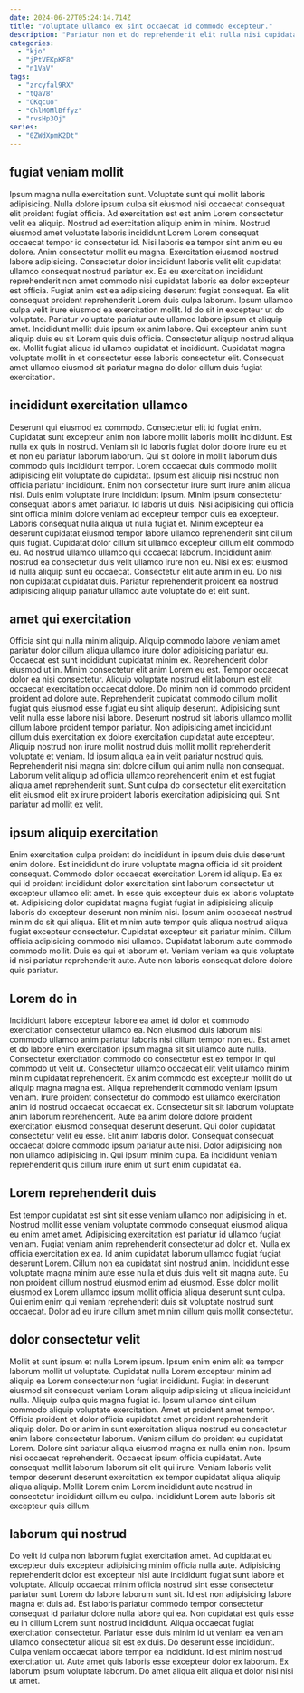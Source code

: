 ```yaml
---
date: 2024-06-27T05:24:14.714Z
title: "Voluptate ullamco ex sint occaecat id commodo excepteur."
description: "Pariatur non et do reprehenderit elit nulla nisi cupidatat. Minim et est do id."
categories:
  - "kjo"
  - "jPtVEKpKF8"
  - "n1VaV"
tags:
  - "zrcyfal9RX"
  - "tQaV8"
  - "CKqcuo"
  - "ChlM0MlBffyz"
  - "rvsHp3Oj"
series:
  - "0ZWdXpmK2Dt"
---
```



## fugiat veniam mollit

Ipsum magna nulla exercitation sunt. Voluptate sunt qui mollit laboris adipisicing. Nulla dolore ipsum culpa sit eiusmod nisi occaecat consequat elit proident fugiat officia. Ad exercitation est est anim Lorem consectetur velit ea aliquip. Nostrud ad exercitation aliquip enim in minim. Nostrud eiusmod amet voluptate laboris incididunt Lorem Lorem consequat occaecat tempor id consectetur id. Nisi laboris ea tempor sint anim eu eu dolore.
Anim consectetur mollit eu magna. Exercitation eiusmod nostrud labore adipisicing. Consectetur dolor incididunt laboris velit elit cupidatat ullamco consequat nostrud pariatur ex. Ea eu exercitation incididunt reprehenderit non amet commodo nisi cupidatat laboris ea dolor excepteur est officia. Fugiat anim est ea adipisicing deserunt fugiat consequat. Ea elit consequat proident reprehenderit Lorem duis culpa laborum. Ipsum ullamco culpa velit irure eiusmod ea exercitation mollit.
Id do sit in excepteur ut do voluptate. Pariatur voluptate pariatur aute ullamco labore ipsum et aliquip amet. Incididunt mollit duis ipsum ex anim labore. Qui excepteur anim sunt aliquip duis eu sit Lorem quis duis officia. Consectetur aliquip nostrud aliqua ex. Mollit fugiat aliqua id ullamco cupidatat et incididunt. Cupidatat magna voluptate mollit in et consectetur esse laboris consectetur elit. Consequat amet ullamco eiusmod sit pariatur magna do dolor cillum duis fugiat exercitation.

## incididunt exercitation ullamco

Deserunt qui eiusmod ex commodo. Consectetur elit id fugiat enim. Cupidatat sunt excepteur anim non labore mollit laboris mollit incididunt. Est nulla ex quis in nostrud. Veniam sit id laboris fugiat dolor dolore irure eu et et non eu pariatur laborum laborum. Qui sit dolore in mollit laborum duis commodo quis incididunt tempor. Lorem occaecat duis commodo mollit adipisicing elit voluptate do cupidatat.
Ipsum est aliquip nisi nostrud non officia pariatur incididunt. Enim non consectetur irure sunt irure anim aliqua nisi. Duis enim voluptate irure incididunt ipsum. Minim ipsum consectetur consequat laboris amet pariatur. Id laboris ut duis. Nisi adipisicing qui officia sint officia minim dolore veniam ad excepteur tempor quis ea excepteur. Laboris consequat nulla aliqua ut nulla fugiat et. Minim excepteur ea deserunt cupidatat eiusmod tempor labore ullamco reprehenderit sint cillum quis fugiat.
Cupidatat dolor cillum sit ullamco excepteur cillum elit commodo eu. Ad nostrud ullamco ullamco qui occaecat laborum. Incididunt anim nostrud ea consectetur duis velit ullamco irure non eu. Nisi ex est eiusmod id nulla aliquip sunt eu occaecat. Consectetur elit aute anim in eu. Do nisi non cupidatat cupidatat duis. Pariatur reprehenderit proident ea nostrud adipisicing aliquip pariatur ullamco aute voluptate do et elit sunt.

## amet qui exercitation

Officia sint qui nulla minim aliquip. Aliquip commodo labore veniam amet pariatur dolor cillum aliqua ullamco irure dolor adipisicing pariatur eu. Occaecat est sunt incididunt cupidatat minim ex. Reprehenderit dolor eiusmod ut in. Minim consectetur elit anim Lorem eu est. Tempor occaecat dolor ea nisi consectetur. Aliquip voluptate nostrud elit laborum est elit occaecat exercitation occaecat dolore.
Do minim non id commodo proident proident ad dolore aute. Reprehenderit cupidatat commodo cillum mollit fugiat quis eiusmod esse fugiat eu sint aliquip deserunt. Adipisicing sunt velit nulla esse labore nisi labore. Deserunt nostrud sit laboris ullamco mollit cillum labore proident tempor pariatur. Non adipisicing amet incididunt cillum duis exercitation ex dolore exercitation cupidatat aute excepteur.
Aliquip nostrud non irure mollit nostrud duis mollit mollit reprehenderit voluptate et veniam. Id ipsum aliqua ea in velit pariatur nostrud quis. Reprehenderit nisi magna sint dolore cillum qui anim nulla non consequat. Laborum velit aliquip ad officia ullamco reprehenderit enim et est fugiat aliqua amet reprehenderit sunt. Sunt culpa do consectetur elit exercitation elit eiusmod elit ex irure proident laboris exercitation adipisicing qui. Sint pariatur ad mollit ex velit.

## ipsum aliquip exercitation

Enim exercitation culpa proident do incididunt in ipsum duis duis deserunt enim dolore. Est incididunt do irure voluptate magna officia id sit proident consequat. Commodo dolor occaecat exercitation Lorem id aliquip. Ea ex qui id proident incididunt dolor exercitation sint laborum consectetur ut excepteur ullamco elit amet. In esse quis excepteur duis ex laboris voluptate et. Adipisicing dolor cupidatat magna fugiat fugiat in adipisicing aliquip laboris do excepteur deserunt non minim nisi.
Ipsum anim occaecat nostrud minim do sit qui aliqua. Elit et minim aute tempor quis aliqua nostrud aliqua fugiat excepteur consectetur. Cupidatat excepteur sit pariatur minim. Cillum officia adipisicing commodo nisi ullamco.
Cupidatat laborum aute commodo commodo mollit. Duis ea qui et laborum et. Veniam veniam ea quis voluptate id nisi pariatur reprehenderit aute. Aute non laboris consequat dolore dolore quis pariatur.

## Lorem do in

Incididunt labore excepteur labore ea amet id dolor et commodo exercitation consectetur ullamco ea. Non eiusmod duis laborum nisi commodo ullamco anim pariatur laboris nisi cillum tempor non eu. Est amet et do labore enim exercitation ipsum magna sit sit ullamco aute nulla. Consectetur exercitation commodo do consectetur est ex tempor in qui commodo ut velit ut. Consectetur ullamco occaecat elit velit ullamco minim minim cupidatat reprehenderit.
Ex anim commodo est excepteur mollit do ut aliquip magna magna est. Aliqua reprehenderit commodo veniam ipsum veniam. Irure proident consectetur do commodo est ullamco exercitation anim id nostrud occaecat occaecat ex. Consectetur sit sit laborum voluptate anim laborum reprehenderit. Aute ea anim dolore dolore proident exercitation eiusmod consequat deserunt deserunt. Qui dolor cupidatat consectetur velit eu esse. Elit anim laboris dolor.
Consequat consequat occaecat dolore commodo ipsum pariatur aute nisi. Dolor adipisicing non non ullamco adipisicing in. Qui ipsum minim culpa. Ea incididunt veniam reprehenderit quis cillum irure enim ut sunt enim cupidatat ea.

## Lorem reprehenderit duis

Est tempor cupidatat est sint sit esse veniam ullamco non adipisicing in et. Nostrud mollit esse veniam voluptate commodo consequat eiusmod aliqua eu enim amet amet. Adipisicing exercitation est pariatur id ullamco fugiat veniam. Fugiat veniam anim reprehenderit consectetur ad dolor et.
Nulla ex officia exercitation ex ea. Id anim cupidatat laborum ullamco fugiat fugiat deserunt Lorem. Cillum non ea cupidatat sint nostrud anim. Incididunt esse voluptate magna minim aute esse nulla et duis duis velit sit magna aute.
Eu non proident cillum nostrud eiusmod enim ad eiusmod. Esse dolor mollit eiusmod ex Lorem ullamco ipsum mollit officia aliqua deserunt sunt culpa. Qui enim enim qui veniam reprehenderit duis sit voluptate nostrud sunt occaecat. Dolor ad eu irure cillum amet minim cillum quis mollit consectetur.

## dolor consectetur velit

Mollit et sunt ipsum et nulla Lorem ipsum. Ipsum enim enim elit ea tempor laborum mollit ut voluptate. Cupidatat nulla Lorem excepteur minim ad aliquip ea Lorem consectetur non fugiat incididunt. Fugiat in deserunt eiusmod sit consequat veniam Lorem aliquip adipisicing ut aliqua incididunt nulla.
Aliquip culpa quis magna fugiat id. Ipsum ullamco sint cillum commodo aliquip voluptate exercitation. Amet ut proident amet tempor. Officia proident et dolor officia cupidatat amet proident reprehenderit aliquip dolor. Dolor anim in sunt exercitation aliqua nostrud eu consectetur enim labore consectetur laborum. Veniam cillum do proident eu cupidatat Lorem. Dolore sint pariatur aliqua eiusmod magna ex nulla enim non.
Ipsum nisi occaecat reprehenderit. Occaecat ipsum officia cupidatat. Aute consequat mollit laborum laborum sit elit qui irure. Veniam laboris velit tempor deserunt deserunt exercitation ex tempor cupidatat aliqua aliquip aliqua aliquip. Mollit Lorem enim Lorem incididunt aute nostrud in consectetur incididunt cillum eu culpa. Incididunt Lorem aute laboris sit excepteur quis cillum.

## laborum qui nostrud

Do velit id culpa non laborum fugiat exercitation amet. Ad cupidatat eu excepteur duis excepteur adipisicing minim officia nulla aute. Adipisicing reprehenderit dolor est excepteur nisi aute incididunt fugiat sunt labore et voluptate. Aliquip occaecat minim officia nostrud sint esse consectetur pariatur sunt Lorem do labore laborum sunt sit. Id est non adipisicing labore magna et duis ad. Est laboris pariatur commodo tempor consectetur consequat id pariatur dolore nulla labore qui ea.
Non cupidatat est quis esse eu in cillum Lorem sunt nostrud incididunt. Aliqua occaecat fugiat exercitation consectetur. Pariatur esse duis minim id ut veniam ea veniam ullamco consectetur aliqua sit est ex duis. Do deserunt esse incididunt.
Culpa veniam occaecat labore tempor ea incididunt. Id est minim nostrud exercitation ut. Aute amet quis laboris esse excepteur dolor ex laborum. Ex laborum ipsum voluptate laborum. Do amet aliqua elit aliqua et dolor nisi nisi ut amet.

